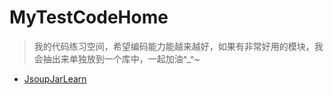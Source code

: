 # MyTestCodeHome
> 我的代码练习空间，希望编码能力能越来越好，如果有非常好用的模块，我会抽出来单独放到一个库中，一起加油^_^~

- [JsoupJarLearn](https://github.com/MiracleTaoTao/MyTestCodeHome/tree/master/JsoupJarLearn)

